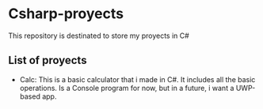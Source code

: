 # Csharp-proyects
This repository is destinated to store my proyects in C#

<h2> List of proyects </h2>

<ul>
  
 <li> Calc: This is a basic calculator that i made in C#. It includes all the basic operations. Is a Console program for now, but in a future, i want a UWP-based app. </li>

  
  </ul>
